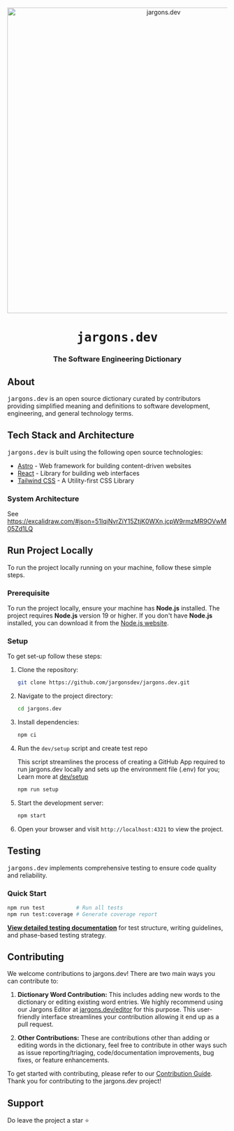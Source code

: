 <div align="center" style="margin-top: 12px">
  <a href="https://www.jargons.dev">
    <img width="700" alt="jargons.dev" src="https://github.com/jargonsdev/jargons.dev/assets/25631971/5d1db25d-18e0-4544-ac98-9aa4e1097e14">
  </a>
  <h1><tt>jargons.dev</tt></h1>
  <h3>The Software Engineering Dictionary</h3>
</div>

## About

<tt>jargons.dev</tt> is an open source dictionary curated by contributors providing simplified meaning and definitions to software development, engineering, and general technology terms.

## Tech Stack and Architecture

<tt>jargons.dev</tt> is built using the following open source technologies:

- [Astro](https://astro.build/) - Web framework for building content-driven websites
- [React](https://react.dev) - Library for building web interfaces
- [Tailwind CSS](https://tailwindcss.com) - A Utility-first CSS Library

### System Architecture

See https://excalidraw.com/#json=51IqiNvrZiY15ZtjK0WXn,jcpW9rmzMR9OVwM05Zd1LQ

## Run Project Locally

To run the project locally running on your machine, follow these simple steps.

### Prerequisite

To run the project locally, ensure your machine has **Node.js** installed. The project requires **Node.js** version 19 or higher. If you don't have **Node.js** installed, you can download it from the [Node.js website](https://nodejs.org/).

### Setup

To get set-up follow these steps:

1. Clone the repository:

   ```sh
   git clone https://github.com/jargonsdev/jargons.dev.git
   ```

2. Navigate to the project directory:

   ```sh
   cd jargons.dev
   ```

3. Install dependencies:

   ```sh
   npm ci
   ```

4. Run the `dev/setup` script and create test repo

   This script streamlines the process of creating a GitHub App required to run jargons.dev locally and sets up the environment file (.env) for you; Learn more at [dev/setup](/dev/README.md)

   ```sh
   npm run setup
   ```

5. Start the development server:

   ```sh
   npm start
   ```

6. Open your browser and visit `http://localhost:4321` to view the project.

## Testing

<tt>jargons.dev</tt> implements comprehensive testing to ensure code quality and reliability.

### Quick Start

```sh
npm run test          # Run all tests
npm run test:coverage # Generate coverage report
```

**[View detailed testing documentation](./tests/README.md)** for test structure, writing guidelines, and phase-based testing strategy.

## Contributing

We welcome contributions to jargons.dev! There are two main ways you can contribute to:

1. **Dictionary Word Contribution:**
   This includes adding new words to the dictionary or editing existing word entries. We highly recommend using our Jargons Editor at [jargons.dev/editor](https://jargons.dev/editor) for this purpose. This user-friendly interface streamlines your contribution allowing it end up as a pull request.

2. **Other Contributions:**
   These are contributions other than adding or editing words in the dictionary, feel free to contribute in other ways such as issue reporting/triaging, code/documentation improvements, bug fixes, or feature enhancements.

To get started with contributing, please refer to our [Contribution Guide](./CONTRIBUTING.md). Thank you for contributing to the jargons.dev project!

## Support

Do leave the project a star ⭐️
